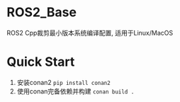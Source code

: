 # ROS2_Base
ROS2 Cpp裁剪最小版本系统编译配置, 适用于Linux/MacOS

# Quick Start
1. 安装conan2 `pip install conan2`
2. 使用conan完备依赖并构建 `conan build .`
